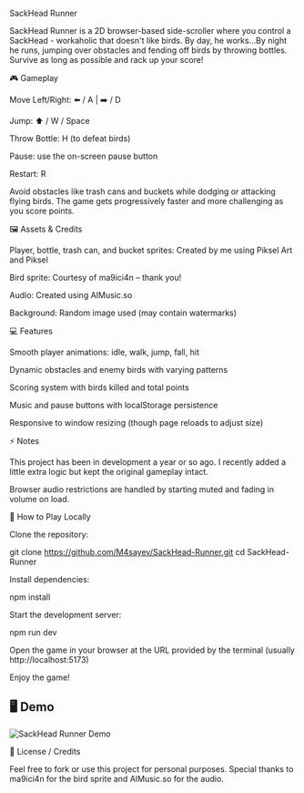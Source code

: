SackHead Runner

SackHead Runner is a 2D browser-based side-scroller where you control a SackHead - workaholic that doesn't like birds. By day, he works...By night he runs, jumping over obstacles and fending off birds by throwing bottles. Survive as long as possible and rack up your score!

🎮 Gameplay

Move Left/Right: ⬅️ / A | ➡️ / D

Jump: ⬆️ / W / Space

Throw Bottle: H (to defeat birds)

Pause: use the on-screen pause button

Restart: R

Avoid obstacles like trash cans and buckets while dodging or attacking flying birds. The game gets progressively faster and more challenging as you score points.

🖼️ Assets & Credits

Player, bottle, trash can, and bucket sprites: Created by me using Piksel Art and Piksel

Bird sprite: Courtesy of ma9ici4n
 – thank you!

Audio: Created using AIMusic.so

Background: Random image used (may contain watermarks)

💻 Features

Smooth player animations: idle, walk, jump, fall, hit

Dynamic obstacles and enemy birds with varying patterns

Scoring system with birds killed and total points

Music and pause buttons with localStorage persistence

Responsive to window resizing (though page reloads to adjust size)

⚡ Notes

This project has been in development a year or so ago. I recently added a little extra logic but kept the original gameplay intact.

Browser audio restrictions are handled by starting muted and fading in volume on load.

📂 How to Play Locally

Clone the repository:

git clone https://github.com/M4sayev/SackHead-Runner.git
cd SackHead-Runner


Install dependencies:

npm install


Start the development server:

npm run dev


Open the game in your browser at the URL provided by the terminal (usually http://localhost:5173)

Enjoy the game!

## 🖥️ Demo

![SackHead Runner Demo](./assets/demo.gif)

📌 License / Credits

Feel free to fork or use this project for personal purposes.
Special thanks to ma9ici4n for the bird sprite and AIMusic.so for the audio.
